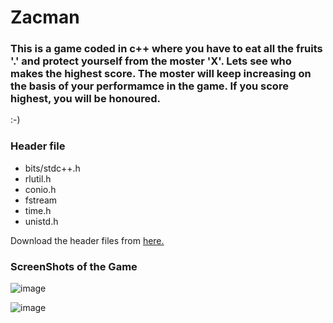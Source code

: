 # Zacman

### This is a game coded in c++ where you have to eat all the fruits '.' and protect yourself from the moster 'X'. Lets see who makes the highest score.  The moster will keep increasing on the basis of your performamce in the game.  If you score highest, you will be honoured.

:-)



### Header file 
- bits/stdc++.h
- rlutil.h
- conio.h
- fstream
- time.h
- unistd.h

Download the header files from [here.](https://github.com/zainthecoder/header)

### ScreenShots of the Game

![image](https://user-images.githubusercontent.com/23193284/50267819-87928f00-044e-11e9-9e5b-806e45b1bea9.png)


![image](https://user-images.githubusercontent.com/23193284/50267865-b14bb600-044e-11e9-9369-07765e932c79.png)
